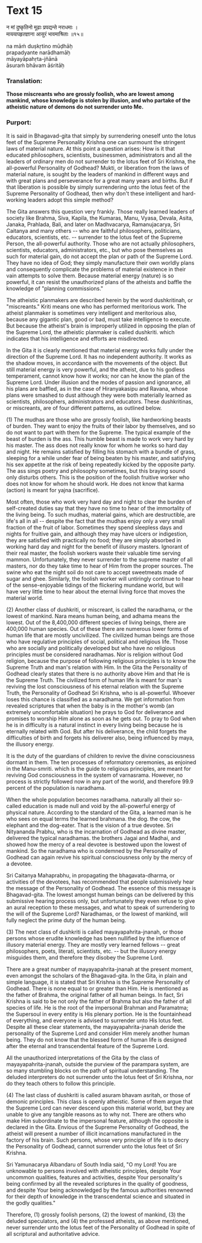 # Text 15

न मां दुष्कृतिनो मूढाः प्रपद्यन्ते नराधमाः ।  
माययापहृतज्ञाना आसुरं भावमाश्रिताः ॥१५॥

na māḿ duṣkṛtino mūḍhāḥ  
prapadyante narādhamāḥ  
māyayāpahṛta-jñānā  
āsuraḿ bhāvam āśritāḥ



### Translation:

**Those miscreants who are grossly foolish, who are lowest among mankind, whose knowledge is stolen by illusion, and who partake of the atheistic nature of demons do not surrender unto Me.**

### Purport:

It is said in Bhagavad-gita that simply by surrendering oneself unto the lotus feet of the Supreme Personality Krishna one can surmount the stringent laws of material nature. At this point a question arises: How is it that educated philosophers, scientists, businessmen, administrators and all the leaders of ordinary men do not surrender to the lotus feet of Sri Krishna, the all-powerful Personality of Godhead? Mukti, or liberation from the laws of material nature, is sought by the leaders of mankind in different ways and with great plans and perseverance for a great many years and births. But if that liberation is possible by simply surrendering unto the lotus feet of the Supreme Personality of Godhead, then why don't these intelligent and hard-working leaders adopt this simple method?

The Gita answers this question very frankly. Those really learned leaders of society like Brahma, Siva, Kapila, the Kumaras, Manu, Vyasa, Devala, Asita, Janaka, Prahlada, Bali, and later on Madhvacarya, Ramanujacarya, Sri Caitanya and many others -- who are faithful philosophers, politicians, educators, scientists, etc. -- surrender to the lotus feet of the Supreme Person, the all-powerful authority. Those who are not actually philosophers, scientists, educators, administrators, etc., but who pose themselves as such for material gain, do not accept the plan or path of the Supreme Lord. They have no idea of God; they simply manufacture their own worldly plans and consequently complicate the problems of material existence in their vain attempts to solve them. Because material energy (nature) is so powerful, it can resist the unauthorized plans of the atheists and baffle the knowledge of "planning commissions."

The atheistic planmakers are described herein by the word dushkritinah, or "miscreants." Kriti means one who has performed meritorious work. The atheist planmaker is sometimes very intelligent and meritorious also, because any gigantic plan, good or bad, must take intelligence to execute. But because the atheist's brain is improperly utilized in opposing the plan of the Supreme Lord, the atheistic planmaker is called dushkriti. which indicates that his intelligence and efforts are misdirected.

In the Gita it is clearly mentioned that material energy works fully under the direction of the Supreme Lord. It has no independent authority. It works as the shadow moves, in accordance with the movements of the object. But still material energy is very powerful, and the atheist, due to his godless temperament, cannot know how it works; nor can he know the plan of the Supreme Lord. Under illusion and the modes of passion and ignorance, all his plans are baffled, as in the case of Hiranyakasipu and Ravana, whose plans were smashed to dust although they were both materially learned as scientists, philosophers, administrators and educators. These dushkritinas, or miscreants, are of four different patterns, as outlined below.

(1) The mudhas are those who are grossly foolish, like hardworking beasts of burden. They want to enjoy the fruits of their labor by themselves, and so do not want to part with them for the Supreme. The typical example of the beast of burden is the ass. This humble beast is made to work very hard by his master. The ass does not really know for whom he works so hard day and night. He remains satisfied by filling his stomach with a bundle of grass, sleeping for a while under fear of being beaten by his master, and satisfying his sex appetite at the risk of being repeatedly kicked by the opposite party. The ass sings poetry and philosophy sometimes, but this braying sound only disturbs others. This is the position of the foolish fruitive worker who does not know for whom he should work. He does not know that karma (action) is meant for yajna (sacrifice).

Most often, those who work very hard day and night to clear the burden of self-created duties say that they have no time to hear of the immortality of the living being. To such mudhas, material gains, which are destructible, are life's all in all -- despite the fact that the mudhas enjoy only a very small fraction of the fruit of labor. Sometimes they spend sleepless days and nights for fruitive gain, and although they may have ulcers or indigestion, they are satisfied with practically no food; they are simply absorbed in working hard day and night for the benefit of illusory masters. Ignorant of their real master, the foolish workers waste their valuable time serving mammon. Unfortunately, they never surrender to the supreme master of all masters, nor do they take time to hear of Him from the proper sources. The swine who eat the night soil do not care to accept sweetmeats made of sugar and ghee. Similarly, the foolish worker will untiringly continue to hear of the sense-enjoyable tidings of the flickering mundane world, but will have very little time to hear about the eternal living force that moves the material world.

(2) Another class of dushkriti, or miscreant, is called the naradhama, or the lowest of mankind. Nara means human being, and adhama means the lowest. Out of the 8,400,000 different species of living beings, there are 400,000 human species. Out of these there are numerous lower forms of human life that are mostly uncivilized. The civilized human beings are those who have regulative principles of social, political and religious life. Those who are socially and politically developed but who have no religious principles must be considered naradhamas. Nor is religion without God religion, because the purpose of following religious principles is to know the Supreme Truth and man's relation with Him. In the Gita the Personality of Godhead clearly states that there is no authority above Him and that He is the Supreme Truth. The civilized form of human life is meant for man's reviving the lost consciousness of his eternal relation with the Supreme Truth, the Personality of Godhead Sri Krishna, who is all-powerful. Whoever loses this chance is classified as a naradhama. We get information from revealed scriptures that when the baby is in the mother's womb (an extremely uncomfortable situation) he prays to God for deliverance and promises to worship Him alone as soon as he gets out. To pray to God when he is in difficulty is a natural instinct in every living being because he is eternally related with God. But after his deliverance, the child forgets the difficulties of birth and forgets his deliverer also, being influenced by maya, the illusory energy.

It is the duty of the guardians of children to revive the divine consciousness dormant in them. The ten processes of reformatory ceremonies, as enjoined in the Manu-smriti. which is the guide to religious principles, are meant for reviving God consciousness in the system of varnasrama. However, no process is strictly followed now in any part of the world, and therefore 99.9 percent of the population is naradhama.

When the whole population becomes naradhama. naturally all their so-called education is made null and void by the all-powerful energy of physical nature. According to the standard of the Gita, a learned man is he who sees on equal terms the learned brahmana. the dog. the cow, the elephant and the dog-eater. That is the vision of a true devotee. Sri Nityananda Prabhu, who is the incarnation of Godhead as divine master, delivered the typical naradhamas. the brothers Jagai and Madhai, and showed how the mercy of a real devotee is bestowed upon the lowest of mankind. So the naradhama who is condemned by the Personality of Godhead can again revive his spiritual consciousness only by the mercy of a devotee.

Sri Caitanya Mahaprabhu, in propagating the bhagavata-dharma, or activities of the devotees, has recommended that people submissively hear the message of the Personality of Godhead. The essence of this message is Bhagavad-gita. The lowest amongst human beings can be delivered by this submissive hearing process only, but unfortunately they even refuse to give an aural reception to these messages, and what to speak of surrendering to the will of the Supreme Lord? Naradhamas, or the lowest of mankind, will fully neglect the prime duty of the human being.

(3) The next class of dushkriti is called mayayapahrita-jnanah, or those persons whose erudite knowledge has been nullified by the influence of illusory material energy. They are mostly very learned fellows -- great philosophers, poets, literati, scientists, etc. -- but the illusory energy misguides them, and therefore they disobey the Supreme Lord.

There are a great number of mayayapahrita-jnanah at the present moment, even amongst the scholars of the Bhagavad-gita. In the Gita, in plain and simple language, it is stated that Sri Krishna is the Supreme Personality of Godhead. There is none equal to or greater than Him. He is mentioned as the father of Brahma, the original father of all human beings. In fact, Sri Krishna is said to be not only the father of Brahma but also the father of all species of life. He is the root of the impersonal Brahman and Paramatma; the Supersoul in every entity is His plenary portion. He is the fountainhead of everything, and everyone is advised to surrender unto His lotus feet. Despite all these clear statements, the mayayapahrita-jnanah deride the personality of the Supreme Lord and consider Him merely another human being. They do not know that the blessed form of human life is designed after the eternal and transcendental feature of the Supreme Lord.

All the unauthorized interpretations of the Gita by the class of mayayapahrita-jnanah, outside the purview of the parampara system, are so many stumbling blocks on the path of spiritual understanding. The deluded interpreters do not surrender unto the lotus feet of Sri Krishna, nor do they teach others to follow this principle.

(4) The last class of dushkriti is called asuram bhavam asritah, or those of demonic principles. This class is openly atheistic. Some of them argue that the Supreme Lord can never descend upon this material world, but they are unable to give any tangible reasons as to why not. There are others who make Him subordinate to the impersonal feature, although the opposite is declared in the Gita. Envious of the Supreme Personality of Godhead, the atheist will present a number of illicit incarnations manufactured in the factory of his brain. Such persons, whose very principle of life is to decry the Personality of Godhead, cannot surrender unto the lotus feet of Sri Krishna.

Sri Yamunacarya Albandaru of South India said, "O my Lord! You are unknowable to persons involved with atheistic principles, despite Your uncommon qualities, features and activities, despite Your personality's being confirmed by all the revealed scriptures in the quality of goodness, and despite Your being acknowledged by the famous authorities renowned for their depth of knowledge in the transcendental science and situated in the godly qualities."

Therefore, (1) grossly foolish persons, (2) the lowest of mankind, (3) the deluded speculators, and (4) the professed atheists, as above mentioned, never surrender unto the lotus feet of the Personality of Godhead in spite of all scriptural and authoritative advice.